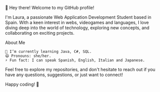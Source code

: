 👋 Hey there! Welcome to my GitHub profile!

I'm Laura, a passionate Web Application Development Student based in Spain. With a keen interest in webs, videogames and languages, I love diving deep into the world of technology, exploring new concepts, and collaborating on exciting projects.

About Me

    🌱 I’m currently learning Java, C#, SQL.
    😄 Pronouns: she/her.
    ⚡ Fun fact: I can speak Spanish, English, Italian and Japanese.

<!---My Interests

    [Interest 1]
    [Interest 2]
    [Interest 3]

Get in Touch

📧 Email: WIP

🔗 LinkedIn: [Your LinkedIn Profile URL]

🐦 Twitter: [Your Twitter Handle]

💼 Portfolio: [Link to your portfolio, if applicable] --->

Feel free to explore my repositories, and don't hesitate to reach out if you have any questions, suggestions, or just want to connect!

Happy coding! 🚀

<!---
LauValenciaD/LauValenciaD is a ✨ special ✨ repository because its `README.md` (this file) appears on your GitHub profile.
You can click the Preview link to take a look at your changes.
--->
